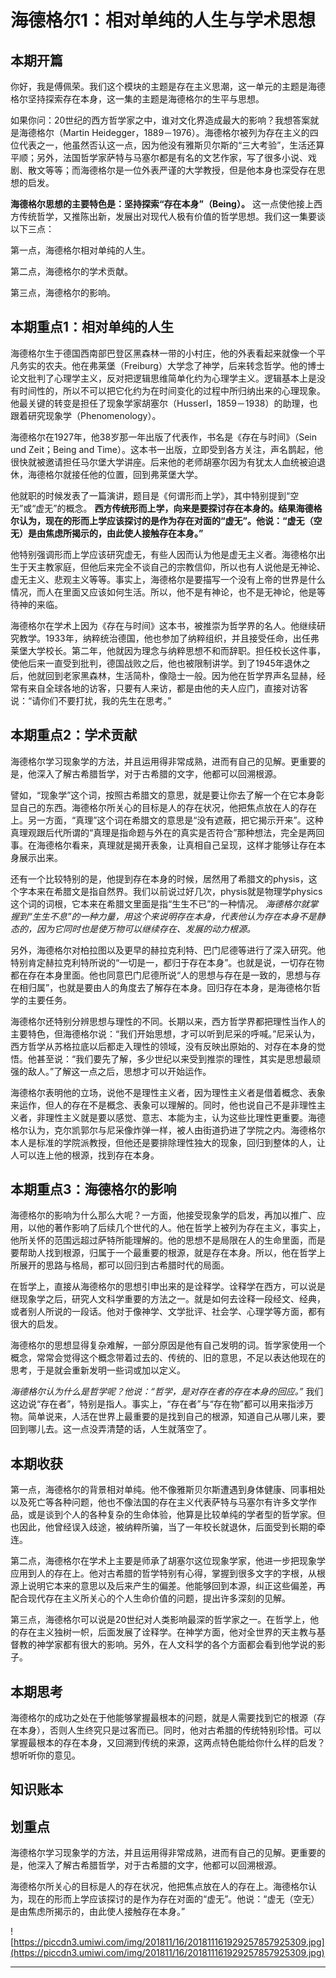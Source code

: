 # 海德格尔1：相对单纯的人生与学术思想

## 本期开篇

你好，我是傅佩荣。我们这个模块的主题是存在主义思潮，这一单元的主题是海德格尔坚持探索存在本身，这一集的主题是海德格尔的生平与思想。

如果你问：20世纪的西方哲学家之中，谁对文化界造成最大的影响？我想答案就是海德格尔（Martin Heidegger，1889－1976）。海德格尔被列为存在主义的四位代表之一，他虽然否认这一点，因为他没有雅斯贝尔斯的“三大考验”，生活还算平顺；另外，法国哲学家萨特与马塞尔都是有名的文艺作家，写了很多小说、戏剧、散文等等；而海德格尔是一位外表严谨的大学教授，但是他本身也深受存在思想的启发。

 **海德格尔思想的主要特色是：坚持探索“存在本身”（Being）。** 这一点使他接上西方传统哲学，又推陈出新，发展出对现代人极有价值的哲学思想。我们这一集要谈以下三点：

第一点，海德格尔相对单纯的人生。

第二点，海德格尔的学术贡献。

第三点，海德格尔的影响。

## 本期重点1：相对单纯的人生

海德格尔生于德国西南部巴登区黑森林一带的小村庄，他的外表看起来就像一个平凡务实的农夫。他在弗莱堡（Freiburg）大学念了神学，后来转念哲学。他的博士论文批判了心理学主义，反对把逻辑思维简单化约为心理学主义。逻辑基本上是没有时间性的，所以不可以把它化约为在时间变化的过程中所归纳出来的心理现象。他最关键的转变是担任了现象学家胡塞尔（Husserl，1859－1938）的助理，也跟着研究现象学（Phenomenology）。

海德格尔在1927年，他38岁那一年出版了代表作，书名是《存在与时间》（Sein und Zeit；Being and Time）。这本书一出版，立即受到各方关注，声名鹊起，他很快就被邀请担任马尔堡大学讲座。后来他的老师胡塞尔因为有犹太人血统被迫退休，海德格尔就接任他的位置，回到弗莱堡大学。

他就职的时候发表了一篇演讲，题目是《何谓形而上学》，其中特别提到“空无”或“虚无”的概念。 **西方传统形而上学，向来是要探讨存在本身的。结果海德格尔认为，现在的形而上学应该探讨的是作为存在对面的“虚无”。他说：“虚无（空无）是由焦虑所揭示的，由此使人接触存在本身。”**

他特别强调形而上学应该研究虚无，有些人因而认为他是虚无主义者。海德格尔出生于天主教家庭，但他后来完全不谈自己的宗教信仰，所以也有人说他是无神论、虚无主义、悲观主义等等。事实上，海德格尔是要描写一个没有上帝的世界是什么情况，而人在里面又应该如何生活。所以，他不是有神论，也不是无神论，他是等待神的来临。

海德格尔在学术上因为《存在与时间》这本书，被推崇为哲学界的名人。他继续研究教学。1933年，纳粹统治德国，他也参加了纳粹组织，并且接受任命，出任弗莱堡大学校长。第二年，他就因为理念与纳粹思想不和而辞职。担任校长这件事，使他后来一直受到批判，德国战败之后，他也被限制讲学。到了1945年退休之后，他就回到老家黑森林，生活简朴，像隐士一般。因为他在哲学界声名显赫，经常有来自全球各地的访客，只要有人来访，都是由他的夫人应门，直接对访客说：“请你们不要打扰，我的先生在思考。”

## 本期重点2：学术贡献

海德格尔学习现象学的方法，并且运用得非常成熟，进而有自己的见解。更重要的是，他深入了解古希腊哲学，对于古希腊的文字，他都可以回溯根源。

譬如，“现象学”这个词，按照古希腊文的意思，就是要让你去了解一个在它本身彰显自己的东西。海德格尔所关心的目标是人的存在状况，他把焦点放在人的存在上。另一方面，“真理”这个词在希腊文的意思是“没有遮蔽，把它揭示开来”。这种真理观跟后代所谓的“真理是指命题与外在的真实是否符合”那种想法，完全是两回事。在海德格尔看来，真理就是揭开表象，让真相自己呈现，这样才能够让存在本身展示出来。

还有一个比较特别的是，他提到存在本身的时候，居然用了希腊文的physis，这个字本来在希腊文是指自然界。我们以前说过好几次，physis就是物理学physics这个词的词根，它本来在希腊文里面是指“生生不已”的一种情况。 *海德格尔就掌握到“生生不息”的一种力量，用这个来说明存在本身，代表他认为存在本身不是静态的，因为它同时也是使万物可以继续存在、发展的动力根源。*

另外，海德格尔对柏拉图以及更早的赫拉克利特、巴门尼德等进行了深入研究。他特别肯定赫拉克利特所说的“一切是一，都归于存在本身”。也就是说，一切存在物都在存在本身里面。他也同意巴门尼德所说“人的思想与存在是一致的，思想与存在相归属”，也就是要由人的角度去了解存在本身。回归存在本身，是海德格尔哲学的主要任务。

海德格尔还特别分辨思想与理性的不同。长期以来，西方哲学界都把理性当作人的主要特色，但海德格尔说：“我们开始思想，才可以听到尼采的呼喊。”尼采认为，西方哲学从苏格拉底以后都走入理性的领域，没有反映出原始的、对存在本身的觉悟。他甚至说：“我们要先了解，多少世纪以来受到推崇的理性，其实是思想最顽强的敌人。”了解这一点之后，思想才可以开始运作。

海德格尔表明他的立场，说他不是理性主义者，因为理性主义者是借着概念、表象来运作，但人的存在不是概念、表象可以理解的。同时，他也说自己不是非理性主义者，非理性主义就是要以感觉、意志、本能为主，认为这些比理性更重要。海德格尔认为，克尔凯郭尔与尼采像炸弹一样，被人由街道扔进了学院之内。海德格尔本人是标准的学院派教授，但他还是要排除理性独大的现象，回归到整体的人，让人可以连上他的根源，找到存在本身。

## 本期重点3：海德格尔的影响

海德格尔的影响为什么那么大呢？一方面，他接受现象学的启发，再加以推广、应用，以他的著作影响了后续几个世代的人。他在哲学上被列为存在主义，事实上，他所关怀的范围远超过萨特所能理解的。他的思想不是局限在人的生命里面，而是要帮助人找到根源，归属于一个最重要的根源，就是存在本身。所以，他在哲学上所展开的思路与格局，都可以回归到古希腊时代的局面。

在哲学上，直接从海德格尔的思想引申出来的是诠释学。诠释学在西方，可以说是继现象学之后，研究人文科学重要的方法之一。就是如何去诠释一段经文、经典，或者别人所说的一段话。他对于像神学、文学批评、社会学、心理学等方面，都有很大的启发。

海德格尔的思想显得复杂难解，一部分原因是他有自己发明的词。哲学家使用一个概念，常常会觉得这个概念带着过去的、传统的、旧的意思，不足以表达他现在的思考，于是就会重新发明一些词或加以定义。

 *海德格尔认为什么是哲学呢？他说：“哲学，是对存在者的存在本身的回应。”* 我们这边说“存在者”，特别是指人。事实上，“存在者”与“存在物”都可以用来指涉万物。简单说来，人活在世界上最重要的是找到自己的根源，知道自己从哪儿来，要回到哪儿去。这一点没弄清楚的话，人生就落空了。

## 本期收获

第一点，海德格尔的背景相对单纯。他不像雅斯贝尔斯遭遇到身体健康、同事相处以及死亡等各种问题，他也不像法国的存在主义代表萨特与马塞尔有许多文学作品，或是谈到个人的各种复杂的生命体验，他算是比较单纯的学者型的哲学家。但也因此，他曾经误入歧途，被纳粹所骗，当了一年校长就退休，后面受到长期的牵连。

第二点，海德格尔在学术上主要是师承了胡塞尔这位现象学家，他进一步把现象学应用到人的存在上。他对古希腊的哲学特别有心得，掌握到很多文字的字根，从根源上说明它本来的意思以及后来产生的偏差。他能够回到本源，纠正这些偏差，再配合现代存在主义所关心的个人生命价值的问题，提出许多深刻的见解。

第三点，海德格尔可以说是20世纪对人类影响最深的哲学家之一。在哲学上，他的存在主义独树一帜，后面发展了诠释学。在神学方面，他对全世界的天主教与基督教的神学家都有很大的影响。另外，在人文科学的各个方面都会看到他学说的影子。

## 本期思考

海德格尔的成功之处在于他能够掌握最根本的问题，就是人需要找到它的根源（存在本身），否则人生终究只是过客而已。同时，他对古希腊的传统特别珍惜。可以掌握最根本的存在本身，又回溯到传统的来源，这两点特色能给你什么样的启发？想听听你的意见。

## 知识账本

## 划重点

海德格尔学习现象学的方法，并且运用得非常成熟，进而有自己的见解。更重要的是，他深入了解古希腊哲学，对于古希腊的文字，他都可以回溯根源。

海德格尔所关心的目标是人的存在状况，他把焦点放在人的存在上。海德格尔认为，现在的形而上学应该探讨的是作为存在对面的“虚无”。他说：“虚无（空无）是由焦虑所揭示的，由此使人接触存在本身。”

![https://piccdn3.umiwi.com/img/201811/16/201811161929257857925309.jpg](https://piccdn3.umiwi.com/img/201811/16/201811161929257857925309.jpg)

---
